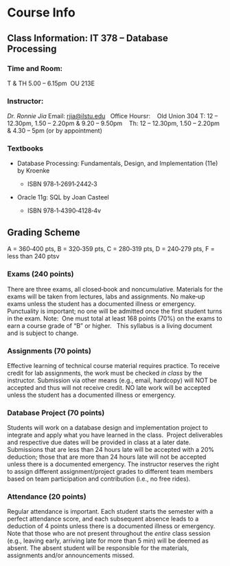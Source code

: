 # Course Info

## Class Information: IT 378 – Database Processing   

### Time and Room:   
T & TH 5.00 – 6.15pm  OU 213E

### Instructor:   
*Dr. Ronnie Jia*
Email: rjia@ilstu.edu  
Office Hoursr:   
Old Union 304
T: 12 – 12.30pm, 1.50 – 2.20pm & 9.20 – 9.50pm   
Th: 12 – 12.30pm, 1.50 – 2.20pm & 4.30 – 5pm (or by appointment)

### Textbooks
- Database Processing: Fundamentals, Design, and Implementation (11e) by Kroenke
    - ISBN 978‐1‐2691‐2442‐3

- Oracle 11g: SQL by Joan Casteel  
    - ISBN 978‐1‐4390‐4128‐4v

## Grading Scheme
A = 360‐400 pts, B = 320‐359 pts, C = 280‐319 pts, D = 240‐279 pts, F = less than 240 ptsv

### Exams (240 points)
There are three exams, all closed‐book and noncumulative. Materials for the exams will be taken from
lectures, labs and assignments. No make‐up exams unless the student has a documented illness or
emergency. Punctuality is important; no one will be admitted once the first student turns in the exam.
Note:  One must total at least 168 points (70%) on the exams to earn a course grade of “B” or higher.  
This syllabus is a living document and is subject to change.

### Assignments (70 points)
Effective learning of technical course material requires practice. To receive credit for lab assignments, the
work must be checked *in class* by the instructor. Submission via other means (e.g., email, hardcopy) will
NOT be accepted and thus will not receive credit. NO late work will be accepted unless the student has a
documented illness or emergency.

### Database Project (70 points)
Students will work on a database design and implementation project to integrate and apply what you have
learned in the class.  Project deliverables and respective due dates will be provided in class at a later date.
Submissions that are less than 24 hours late will be accepted with a 20% deduction; those that are more
than 24 hours late will not be accepted unless there is a documented emergency. The instructor reserves
the right to assign different assignment/project grades to different team members based on team
participation and contribution (i.e., no free rides). 

### Attendance (20 points)
Regular attendance is important. Each student starts the semester with a perfect attendance score, and
each subsequent absence leads to a deduction of 4 points unless there is a documented illness or
emergency. Note that those who are not present throughout the *entire* class session (e.g., leaving early,
arriving late for more than 5 min) will be deemed as absent. The absent student will be responsible for the
materials, assignments and/or announcements missed.   





